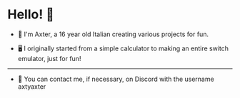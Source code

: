 # Hello! 👋
- 💫 I'm Axter, a 16 year old Italian creating various projects for fun.

- 🖥️ I originally started from a simple calculator to making an entire switch emulator, just for fun!
---
- 📨 You can contact me, if necessary, on Discord with the username axtyaxter
